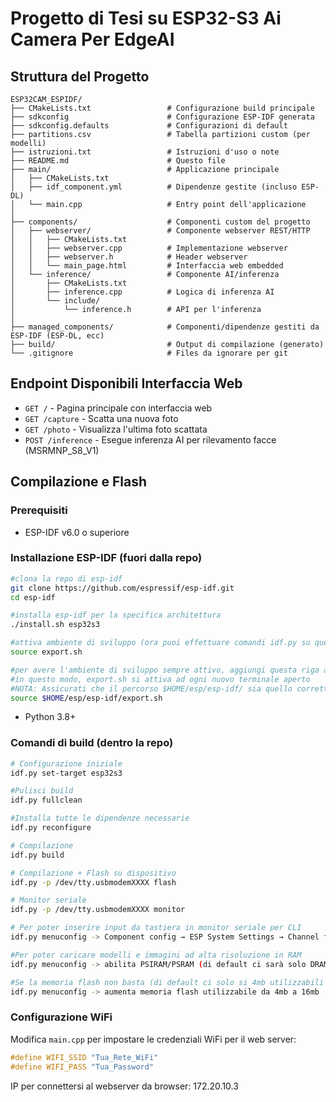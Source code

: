 # Progetto di Tesi su ESP32-S3 Ai Camera Per EdgeAI


## Struttura del Progetto

```
ESP32CAM_ESPIDF/
├── CMakeLists.txt                 # Configurazione build principale
├── sdkconfig                      # Configurazione ESP-IDF generata
├── sdkconfig.defaults             # Configurazioni di default
├── partitions.csv                 # Tabella partizioni custom (per modelli)
├── istruzioni.txt                 # Istruzioni d'uso o note
├── README.md                      # Questo file
├── main/                          # Applicazione principale
│   ├── CMakeLists.txt
│   ├── idf_component.yml          # Dipendenze gestite (incluso ESP-DL)
│   └── main.cpp                   # Entry point dell'applicazione
│
├── components/                    # Componenti custom del progetto
│   ├── webserver/                 # Componente webserver REST/HTTP
│   │   ├── CMakeLists.txt
│   │   ├── webserver.cpp          # Implementazione webserver
│   │   ├── webserver.h            # Header webserver
│   │   └── main_page.html         # Interfaccia web embedded
│   └── inference/                 # Componente AI/inferenza
│       ├── CMakeLists.txt
│       ├── inference.cpp          # Logica di inferenza AI
│       └── include/
│           └── inference.h        # API per l'inferenza
│
├── managed_components/            # Componenti/dipendenze gestiti da ESP-IDF (ESP-DL, ecc)
├── build/                         # Output di compilazione (generato)
└── .gitignore                     # Files da ignorare per git
```


## Endpoint Disponibili Interfaccia Web
- `GET /` - Pagina principale con interfaccia web
- `GET /capture` - Scatta una nuova foto
- `GET /photo` - Visualizza l'ultima foto scattata
- `POST /inference` - Esegue inferenza AI per rilevamento facce (MSRMNP_S8_V1)


##  Compilazione e Flash

### Prerequisiti

- ESP-IDF v6.0 o superiore
### Installazione ESP-IDF (fuori dalla repo)
```bash
#clona la repo di esp-idf
git clone https://github.com/espressif/esp-idf.git
cd esp-idf

#installa esp-idf per la specifica architettura
./install.sh esp32s3

#attiva ambiente di sviluppo (ora puoi effettuare comandi idf.py su questo terminale)
source export.sh 

#per avere l'ambiente di sviluppo sempre attivo, aggiungi questa riga al tuo .bashrc o .zshrc
#in questo modo, export.sh si attiva ad ogni nuovo terminale aperto
#NOTA: Assicurati che il percorso $HOME/esp/esp-idf/ sia quello corretto della tua installazione
source $HOME/esp/esp-idf/export.sh

```
- Python 3.8+

### Comandi di build (dentro la repo)
```bash
# Configurazione iniziale
idf.py set-target esp32s3

#Pulisci build
idf.py fullclean

#Installa tutte le dipendenze necessarie
idf.py reconfigure

# Compilazione
idf.py build

# Compilazione + Flash su dispositivo
idf.py -p /dev/tty.usbmodemXXXX flash

# Monitor seriale
idf.py -p /dev/tty.usbmodemXXXX monitor

# Per poter inserire input da tastiera in monitor seriale per CLI
idf.py menuconfig -> Component config → ESP System Settings → Channel for console output -> USB CDC

#Per poter caricare modelli e immagini ad alta risoluzione in RAM
idf.py menuconfig -> abilita PSIRAM/PSRAM (di default ci sarà solo DRAM)

#Se la memoria flash non basta (di default ci solo si 4mb utilizzabili dei 16gb disponibili)
idf.py menuconfig -> aumenta memoria flash utilizzabile da 4mb a 16mb
```

### Configurazione WiFi
Modifica `main.cpp` per impostare le credenziali WiFi per il web server:
```cpp
#define WIFI_SSID "Tua_Rete_WiFi"
#define WIFI_PASS "Tua_Password"
```
IP per connettersi al webserver da browser: 172.20.10.3